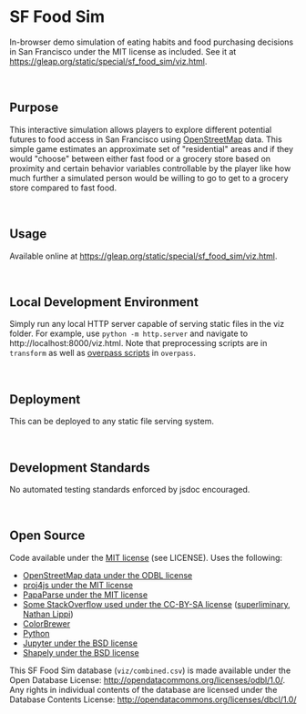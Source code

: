 SF Food Sim
================================================================================
In-browser demo simulation of eating habits and food purchasing decisions in San Francisco under the MIT license as included. See it at https://gleap.org/static/special/sf_food_sim/viz.html.

<br>

Purpose
--------------------------------------------------------------------------------
This interactive simulation allows players to explore different potential futures to food access in San Francisco using [OpenStreetMap](https://www.openstreetmap.org) data. This simple game estimates an approximate set of "residential" areas and if they would "choose" between either fast food or a grocery store based on proximity and certain behavior variables controllable by the player like how much further a simulated person would be willing to go to get to a grocery store compared to fast food.

<br>

Usage
--------------------------------------------------------------------------------
Available online at https://gleap.org/static/special/sf_food_sim/viz.html.

<br>

Local Development Environment
--------------------------------------------------------------------------------
Simply run any local HTTP server capable of serving static files in the viz folder. For example, use `python -m http.server` and navigate to http://localhost:8000/viz.html. Note that preprocessing scripts are in `transform` as well as [overpass scripts](https://wiki.openstreetmap.org/wiki/Overpass_API) in `overpass`.

<br>

Deployment
--------------------------------------------------------------------------------
This can be deployed to any static file serving system.

<br>

Development Standards
--------------------------------------------------------------------------------
No automated testing standards enforced by jsdoc encouraged.

<br>

Open Source
--------------------------------------------------------------------------------
Code available under the [MIT license](https://mit-license.org/) (see LICENSE). Uses the following:

 - [OpenStreetMap data under the ODBL license](https://www.openstreetmap.org)
 - [proj4js under the MIT license](http://proj4js.org/)
 - [PapaParse under the MIT license](https://www.papaparse.com/)
 - [Some StackOverflow used under the CC-BY-SA license](https://stackoverflow.com/help/licensing) ([superliminary](https://stackoverflow.com/questions/2450954), [Nathan Lippi](https://stackoverflow.com/questions/14560999))
 - [ColorBrewer](https://colorbrewer2.org)
 - [Python](https://www.python.org/)
 - [Jupyter under the BSD license](https://jupyter.org/)
 - [Shapely under the BSD license](https://github.com/shapely/shapely)

This SF Food Sim database (`viz/combined.csv`) is made available under the Open Database License: http://opendatacommons.org/licenses/odbl/1.0/. Any rights in individual contents of the database are licensed under the Database Contents License: http://opendatacommons.org/licenses/dbcl/1.0/
